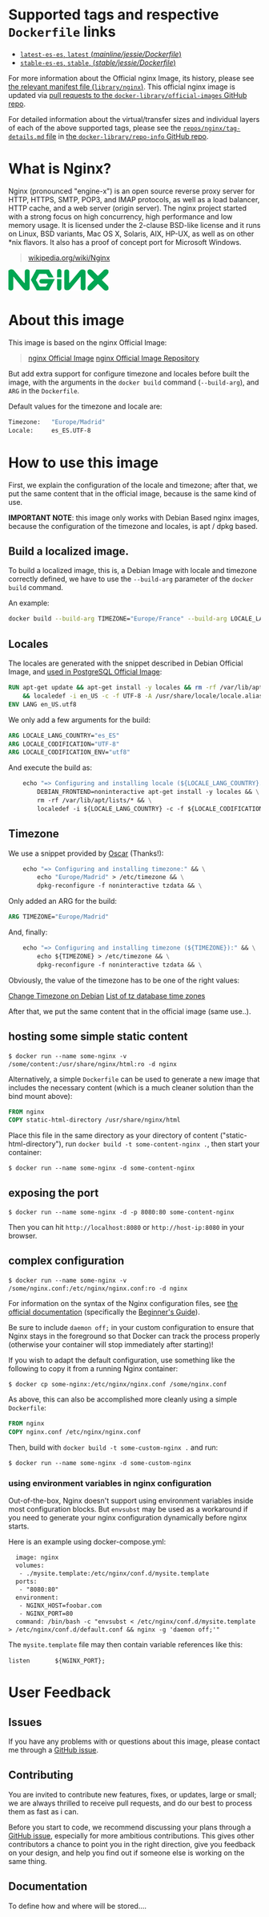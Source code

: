 # Supported tags and respective `Dockerfile` links

-   [`latest-es-es`, `latest` (*mainline/jessie/Dockerfile*)](https://github.com/joserprieto/docker-nginx-i18n/blob/master/mainline/jessie/Dockerfile)
-   [`stable-es-es`, `stable`, (*stable/jessie/Dockerfile*)](https://github.com/joserprieto/docker-nginx-i18n/blob/master/stable/jessie/Dockerfile)


For more information about the Official nginx Image, its history, please see [the relevant manifest file (`library/nginx`)](https://github.com/docker-library/official-images/blob/master/library/nginx). This official nginx image is updated via [pull requests to the `docker-library/official-images` GitHub repo](https://github.com/docker-library/official-images/pulls?q=label%3Alibrary%2Fnginx).

For detailed information about the virtual/transfer sizes and individual layers of each of the above supported tags, please see the [`repos/nginx/tag-details.md` file](https://github.com/docker-library/repo-info/blob/master/repos/nginx/tag-details.md) in [the `docker-library/repo-info` GitHub repo](https://github.com/docker-library/repo-info).


# What is Nginx?

Nginx (pronounced "engine-x") is an open source reverse proxy server for HTTP, HTTPS, SMTP, POP3, and IMAP protocols, as well as a load balancer, HTTP cache, and a web server (origin server). The nginx project started with a strong focus on high concurrency, high performance and low memory usage. It is licensed under the 2-clause BSD-like license and it runs on Linux, BSD variants, Mac OS X, Solaris, AIX, HP-UX, as well as on other *nix flavors. It also has a proof of concept port for Microsoft Windows.

> [wikipedia.org/wiki/Nginx](https://en.wikipedia.org/wiki/Nginx)

![logo](./logo.png)

# About this image

This image is based on the nginx Official Image:

> [nginx Official Image](https://hub.docker.com/_/nginx/)
> [nginx Official Image Repository](https://github.com/nginxinc/docker-nginx)

But add extra support for configure timezone and locales before built the image, with the arguments in the `docker build` command (`--build-arg`), and `ARG` in the `Dockerfile`.

Default values for the timezone and locale are:

```bash
Timezone:   "Europe/Madrid"
Locale:     es_ES.UTF-8
```



# How to use this image

First, we explain the configuration of the locale and timezone; after that, we put the same content that in the official image, because is the same kind of use.

**IMPORTANT NOTE**: this image only works with Debian Based nginx images, because the configuration of the timezone and locales, is apt / dpkg based.

## Build a localized image.

To build a localized image, this is, a Debian Image with locale and timezone correctly defined, we have to use the `--build-arg` parameter of the `docker build` command.

An example:

```bash
docker build --build-arg TIMEZONE="Europe/France" --build-arg LOCALE_LANG_COUNTRY="fr_FR" .
```

## Locales

The locales are generated with the snippet described in Debian Official Image, and [used in PostgreSQL Official Image](https://github.com/docker-library/postgres/blob/69bc540ecfffecce72d49fa7e4a46680350037f9/9.6/Dockerfile#L21-L24):

```dockerfile
RUN apt-get update && apt-get install -y locales && rm -rf /var/lib/apt/lists/* \
    && localedef -i en_US -c -f UTF-8 -A /usr/share/locale/locale.alias en_US.UTF-8
ENV LANG en_US.utf8
```

We only add a few arguments for the build:

```dockerfile
ARG LOCALE_LANG_COUNTRY="es_ES"
ARG LOCALE_CODIFICATION="UTF-8"
ARG LOCALE_CODIFICATION_ENV="utf8"
```

And execute the build as:


```dockerfile
    echo "=> Configuring and installing locale (${LOCALE_LANG_COUNTRY}.${LOCALE_CODIFICATION}):" && \
        DEBIAN_FRONTEND=noninteractive apt-get install -y locales && \
        rm -rf /var/lib/apt/lists/* && \
        localedef -i ${LOCALE_LANG_COUNTRY} -c -f ${LOCALE_CODIFICATION} -A /usr/share/locale/locale.alias ${LOCALE_LANG_COUNTRY}.${LOCALE_CODIFICATION}
```

## Timezone

We use a snippet provided by [Oscar](https://oscarmlage.com/) (Thanks!):

```dockerfile
    echo "=> Configuring and installing timezone:" && \
        echo "Europe/Madrid" > /etc/timezone && \
        dpkg-reconfigure -f noninteractive tzdata && \
```

Only added an ARG for the build:

```dockerfile
ARG TIMEZONE="Europe/Madrid"
```

And, finally:

```dockerfile
    echo "=> Configuring and installing timezone (${TIMEZONE}):" && \
        echo ${TIMEZONE} > /etc/timezone && \
        dpkg-reconfigure -f noninteractive tzdata && \
```

Obviously, the value of the timezone has to be one of the right values:

[Change Timezone on Debian](https://wiki.debian.org/TimeZoneChanges)
[List of tz database time zones](https://en.wikipedia.org/wiki/List_of_tz_database_time_zones)


After that, we put the same content that in the official image (same use..).

## hosting some simple static content

```console
$ docker run --name some-nginx -v /some/content:/usr/share/nginx/html:ro -d nginx
```

Alternatively, a simple `Dockerfile` can be used to generate a new image that includes the necessary content (which is a much cleaner solution than the bind mount above):

```dockerfile
FROM nginx
COPY static-html-directory /usr/share/nginx/html
```

Place this file in the same directory as your directory of content ("static-html-directory"), run `docker build -t some-content-nginx .`, then start your container:

```console
$ docker run --name some-nginx -d some-content-nginx
```

## exposing the port

```console
$ docker run --name some-nginx -d -p 8080:80 some-content-nginx
```

Then you can hit `http://localhost:8080` or `http://host-ip:8080` in your browser.

## complex configuration

```console
$ docker run --name some-nginx -v /some/nginx.conf:/etc/nginx/nginx.conf:ro -d nginx
```

For information on the syntax of the Nginx configuration files, see [the official documentation](http://nginx.org/en/docs/) (specifically the [Beginner's Guide](http://nginx.org/en/docs/beginners_guide.html#conf_structure)).

Be sure to include `daemon off;` in your custom configuration to ensure that Nginx stays in the foreground so that Docker can track the process properly (otherwise your container will stop immediately after starting)!

If you wish to adapt the default configuration, use something like the following to copy it from a running Nginx container:

```console
$ docker cp some-nginx:/etc/nginx/nginx.conf /some/nginx.conf
```

As above, this can also be accomplished more cleanly using a simple `Dockerfile`:

```dockerfile
FROM nginx
COPY nginx.conf /etc/nginx/nginx.conf
```

Then, build with `docker build -t some-custom-nginx .` and run:

```console
$ docker run --name some-nginx -d some-custom-nginx
```

### using environment variables in nginx configuration

Out-of-the-box, Nginx doesn't support using environment variables inside most configuration blocks. But `envsubst` may be used as a workaround if you need to generate your nginx configuration dynamically before nginx starts.

Here is an example using docker-compose.yml:

```web:
  image: nginx
  volumes:
   - ./mysite.template:/etc/nginx/conf.d/mysite.template
  ports:
   - "8080:80"
  environment:
   - NGINX_HOST=foobar.com
   - NGINX_PORT=80
  command: /bin/bash -c "envsubst < /etc/nginx/conf.d/mysite.template > /etc/nginx/conf.d/default.conf && nginx -g 'daemon off;'"
```

The `mysite.template` file may then contain variable references like this:

`listen       ${NGINX_PORT};
`

# User Feedback

## Issues

If you have any problems with or questions about this image, please contact me through a [GitHub issue](https://github.com/joserprieto/docker-nginx-i18n/issues).

## Contributing

You are invited to contribute new features, fixes, or updates, large or small; we are always thrilled to receive pull requests, and do our best to process them as fast as i can.

Before you start to code, we recommend discussing your plans through a [GitHub issue](https://github.com/joserprieto/docker-nginx-i18n/issues), especially for more ambitious contributions. This gives other contributors a chance to point you in the right direction, give you feedback on your design, and help you find out if someone else is working on the same thing.

## Documentation

To define how and where will be stored....
